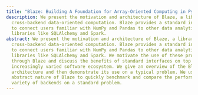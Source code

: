 ```yaml
---
title: "Blaze: Building A Foundation for Array-Oriented Computing in Python"
description: We present the motivation and architecture of Blaze, a library for
  cross-backend data-oriented computation. Blaze provides a standard interface
  to connect users familiar with NumPy and Pandas to other data analytics
  libraries like SQLAlchemy and Spark.
abstract: We present the motivation and architecture of Blaze, a library for
  cross-backend data-oriented computation. Blaze provides a standard interface
  to connect users familiar with NumPy and Pandas to other data analytics
  libraries like SQLAlchemy and Spark. We motivate the use of these projects
  through Blaze and discuss the benefits of standard interfaces on top of an
  increasingly varied software ecosystem. We give an overview of the Blaze
  architecture and then demonstrate its use on a typical problem. We use the
  abstract nature of Blaze to quickly benchmark and compare the performance of a
  variety of backends on a standard problem.
---
```


